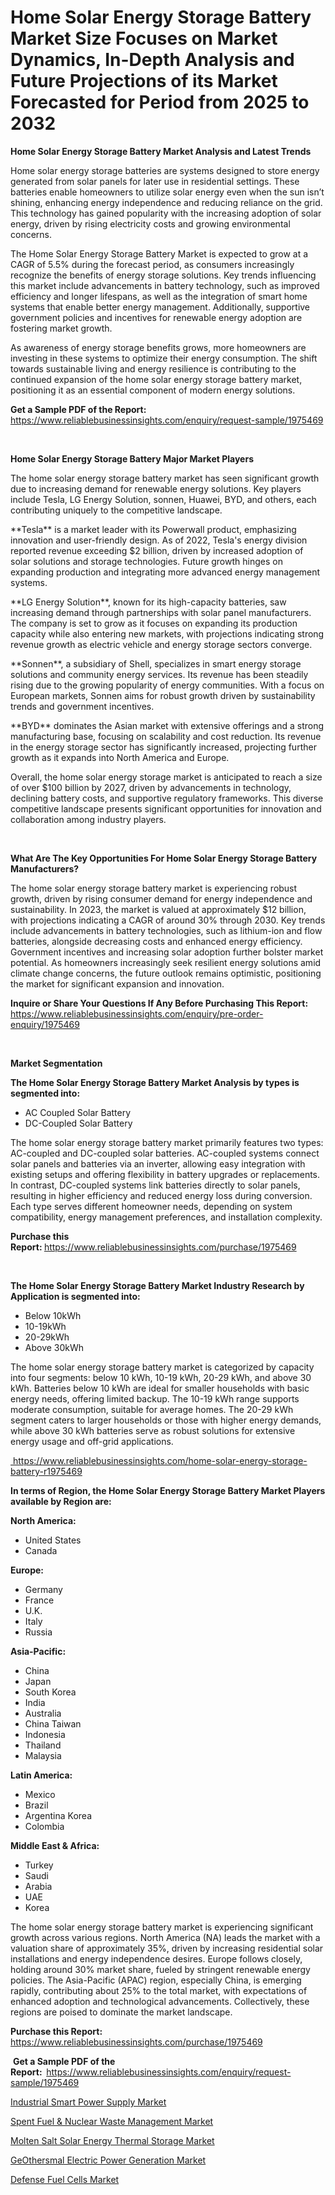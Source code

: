 <p><h1>Home Solar Energy Storage Battery Market Size Focuses on Market Dynamics, In-Depth Analysis and Future Projections of its Market Forecasted for Period from 2025 to 2032</h1></p><p><strong>Home Solar Energy Storage Battery Market Analysis and Latest Trends</strong></p>
<p><p>Home solar energy storage batteries are systems designed to store energy generated from solar panels for later use in residential settings. These batteries enable homeowners to utilize solar energy even when the sun isn’t shining, enhancing energy independence and reducing reliance on the grid. This technology has gained popularity with the increasing adoption of solar energy, driven by rising electricity costs and growing environmental concerns.</p><p>The Home Solar Energy Storage Battery Market is expected to grow at a CAGR of 5.5% during the forecast period, as consumers increasingly recognize the benefits of energy storage solutions. Key trends influencing this market include advancements in battery technology, such as improved efficiency and longer lifespans, as well as the integration of smart home systems that enable better energy management. Additionally, supportive government policies and incentives for renewable energy adoption are fostering market growth.</p><p>As awareness of energy storage benefits grows, more homeowners are investing in these systems to optimize their energy consumption. The shift towards sustainable living and energy resilience is contributing to the continued expansion of the home solar energy storage battery market, positioning it as an essential component of modern energy solutions.</p></p>
<p><strong>Get a Sample PDF of the Report:&nbsp;</strong> <a href="https://www.reliablebusinessinsights.com/enquiry/request-sample/1975469?utm_campaign=57&utm_medium=2&utm_source=Github&utm_content=ia&utm_term=14022025&utm_id=home-solar-energy-storage-battery">https://www.reliablebusinessinsights.com/enquiry/request-sample/1975469</a></p>
<p>&nbsp;</p>
<p><strong>Home Solar Energy Storage Battery Major Market Players</strong></p>
<p><p>The home solar energy storage battery market has seen significant growth due to increasing demand for renewable energy solutions. Key players include Tesla, LG Energy Solution, sonnen, Huawei, BYD, and others, each contributing uniquely to the competitive landscape.</p><p>**Tesla** is a market leader with its Powerwall product, emphasizing innovation and user-friendly design. As of 2022, Tesla's energy division reported revenue exceeding $2 billion, driven by increased adoption of solar solutions and storage technologies. Future growth hinges on expanding production and integrating more advanced energy management systems.</p><p>**LG Energy Solution**, known for its high-capacity batteries, saw increasing demand through partnerships with solar panel manufacturers. The company is set to grow as it focuses on expanding its production capacity while also entering new markets, with projections indicating strong revenue growth as electric vehicle and energy storage sectors converge.</p><p>**Sonnen**, a subsidiary of Shell, specializes in smart energy storage solutions and community energy services. Its revenue has been steadily rising due to the growing popularity of energy communities. With a focus on European markets, Sonnen aims for robust growth driven by sustainability trends and government incentives.</p><p>**BYD** dominates the Asian market with extensive offerings and a strong manufacturing base, focusing on scalability and cost reduction. Its revenue in the energy storage sector has significantly increased, projecting further growth as it expands into North America and Europe.</p><p>Overall, the home solar energy storage market is anticipated to reach a size of over $100 billion by 2027, driven by advancements in technology, declining battery costs, and supportive regulatory frameworks. This diverse competitive landscape presents significant opportunities for innovation and collaboration among industry players.</p></p>
<p>&nbsp;</p>
<p><strong>What Are The Key Opportunities For Home Solar Energy Storage Battery Manufacturers?</strong></p>
<p><p>The home solar energy storage battery market is experiencing robust growth, driven by rising consumer demand for energy independence and sustainability. In 2023, the market is valued at approximately $12 billion, with projections indicating a CAGR of around 30% through 2030. Key trends include advancements in battery technologies, such as lithium-ion and flow batteries, alongside decreasing costs and enhanced energy efficiency. Government incentives and increasing solar adoption further bolster market potential. As homeowners increasingly seek resilient energy solutions amid climate change concerns, the future outlook remains optimistic, positioning the market for significant expansion and innovation.</p></p>
<p><strong>Inquire or Share Your Questions If Any Before Purchasing This Report:</strong> <a href="https://www.reliablebusinessinsights.com/enquiry/pre-order-enquiry/1975469?utm_campaign=57&utm_medium=2&utm_source=Github&utm_content=ia&utm_term=14022025&utm_id=home-solar-energy-storage-battery">https://www.reliablebusinessinsights.com/enquiry/pre-order-enquiry/1975469</a></p>
<p>&nbsp;</p>
<p><strong>Market Segmentation</strong></p>
<p><strong>The Home Solar Energy Storage Battery Market Analysis by types is segmented into:</strong></p>
<p><ul><li>AC Coupled Solar Battery</li><li>DC-Coupled Solar Battery</li></ul></p>
<p><p>The home solar energy storage battery market primarily features two types: AC-coupled and DC-coupled solar batteries. AC-coupled systems connect solar panels and batteries via an inverter, allowing easy integration with existing setups and offering flexibility in battery upgrades or replacements. In contrast, DC-coupled systems link batteries directly to solar panels, resulting in higher efficiency and reduced energy loss during conversion. Each type serves different homeowner needs, depending on system compatibility, energy management preferences, and installation complexity.</p></p>
<p><strong>Purchase this Report:&nbsp;</strong><a href="https://www.reliablebusinessinsights.com/purchase/1975469?utm_campaign=57&utm_medium=2&utm_source=Github&utm_content=ia&utm_term=14022025&utm_id=home-solar-energy-storage-battery">https://www.reliablebusinessinsights.com/purchase/1975469</a></p>
<p>&nbsp;</p>
<p><strong>The Home Solar Energy Storage Battery Market Industry Research by Application is segmented into:</strong></p>
<p><ul><li>Below 10kWh</li><li>10-19kWh</li><li>20-29kWh</li><li>Above 30kWh</li></ul></p>
<p><p>The home solar energy storage battery market is categorized by capacity into four segments: below 10 kWh, 10-19 kWh, 20-29 kWh, and above 30 kWh. Batteries below 10 kWh are ideal for smaller households with basic energy needs, offering limited backup. The 10-19 kWh range supports moderate consumption, suitable for average homes. The 20-29 kWh segment caters to larger households or those with higher energy demands, while above 30 kWh batteries serve as robust solutions for extensive energy usage and off-grid applications.</p></p>
<p><a href="https://www.reliablebusinessinsights.com/home-solar-energy-storage-battery-r1975469?utm_campaign=57&utm_medium=2&utm_source=Github&utm_content=ia&utm_term=14022025&utm_id=home-solar-energy-storage-battery">&nbsp;https://www.reliablebusinessinsights.com/home-solar-energy-storage-battery-r1975469</a></p>
<p><strong>In terms of Region, the Home Solar Energy Storage Battery Market Players available by Region are:</strong></p>
<p>
    <p> <strong> North America: </strong>
        <ul>
            <li>United States</li>
            <li>Canada</li>
        </ul>
        </p> 
    <p> <strong> Europe: </strong>
        <ul>
            <li>Germany</li>
            <li>France</li>
            <li>U.K.</li>
            <li>Italy</li>
            <li>Russia</li>
        </ul>
        </p> 
    <p> <strong> Asia-Pacific: </strong>
        <ul>
            <li>China</li>
            <li>Japan</li>
            <li>South Korea</li>
            <li>India</li>
            <li>Australia</li>
            <li>China Taiwan</li>
            <li>Indonesia</li>
            <li>Thailand</li>
            <li>Malaysia</li>
        </ul>
        </p> 
    <p> <strong> Latin America: </strong>
        <ul>
            <li>Mexico</li>
            <li>Brazil</li>
            <li>Argentina Korea</li>
            <li>Colombia</li>
        </ul>
        </p> 
    <p> <strong> Middle East & Africa: </strong>
        <ul>
            <li>Turkey</li>
            <li>Saudi</li>
            <li>Arabia</li>
            <li>UAE</li>
            <li>Korea</li>
        </ul>
    </p>
    </p>
<p><p>The home solar energy storage battery market is experiencing significant growth across various regions. North America (NA) leads the market with a valuation share of approximately 35%, driven by increasing residential solar installations and energy independence desires. Europe follows closely, holding around 30% market share, fueled by stringent renewable energy policies. The Asia-Pacific (APAC) region, especially China, is emerging rapidly, contributing about 25% to the total market, with expectations of enhanced adoption and technological advancements. Collectively, these regions are poised to dominate the market landscape.</p></p>
<p><strong>Purchase this Report: </strong><a href="https://www.reliablebusinessinsights.com/purchase/1975469?utm_campaign=57&utm_medium=2&utm_source=Github&utm_content=ia&utm_term=14022025&utm_id=home-solar-energy-storage-battery">https://www.reliablebusinessinsights.com/purchase/1975469</a></p>
<p>&nbsp;<strong>Get a Sample PDF of the Report:&nbsp;&nbsp;</strong><a href="https://www.reliablebusinessinsights.com/enquiry/request-sample/1975469?utm_campaign=57&utm_medium=2&utm_source=Github&utm_content=ia&utm_term=14022025&utm_id=home-solar-energy-storage-battery">https://www.reliablebusinessinsights.com/enquiry/request-sample/1975469</a></p>
<p><strong></strong></p>
<p><p><a href="https://github.com/theriiawande/Market-Research-Report-List-1/blob/main/industrial-smart-power-supply-market.md?utm_campaign=57&utm_medium=2&utm_source=Github&utm_content=ia&utm_term=14022025&utm_id=home-solar-energy-storage-battery">Industrial Smart Power Supply Market</a></p><p><a href="https://github.com/djarixneoza/Market-Research-Report-List-1/blob/main/spent-fuel-nuclear-waste-management-market.md?utm_campaign=57&utm_medium=2&utm_source=Github&utm_content=ia&utm_term=14022025&utm_id=home-solar-energy-storage-battery">Spent Fuel & Nuclear Waste Management Market</a></p><p><a href="https://github.com/akermigarib/Market-Research-Report-List-1/blob/main/molten-salt-solar-energy-thermal-storage-market.md?utm_campaign=57&utm_medium=2&utm_source=Github&utm_content=ia&utm_term=14022025&utm_id=home-solar-energy-storage-battery">Molten Salt Solar Energy Thermal Storage Market</a></p><p><a href="https://github.com/jandedaboy1/Market-Research-Report-List-1/blob/main/geothersmal-electric-power-generation-market.md?utm_campaign=57&utm_medium=2&utm_source=Github&utm_content=ia&utm_term=14022025&utm_id=home-solar-energy-storage-battery">GeOthersmal Electric Power Generation Market</a></p><p><a href="https://github.com/dushornerfe/Market-Research-Report-List-1/blob/main/defense-fuel-cells-market.md?utm_campaign=57&utm_medium=2&utm_source=Github&utm_content=ia&utm_term=14022025&utm_id=home-solar-energy-storage-battery">Defense Fuel Cells Market</a></p></p>